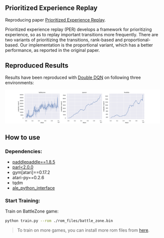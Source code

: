 ## Prioritized Experience Replay
Reproducing paper [Prioritized Experience Replay](https://arxiv.org/abs/1511.05952).

Prioritized experience replay (PER) develops a framework for prioritizing experience, so as to replay important transitions more frequently. There are two variants of prioritizing the transitions, rank-based and proportional-based. Our implementation is the proportional variant, which has a better performance, as reported in the original paper.

## Reproduced Results
Results have been reproduced with [Double DQN](https://arxiv.org/abs/1509.06461v3) on following three environments:

<p align="center">
  <img src="result.png"/>
</p>

## How to use

### Dependencies:
+ [paddlepaddle==1.8.5](https://github.com/PaddlePaddle/Paddle)
+ [parl<2.0.0](https://github.com/PaddlePaddle/PARL)
+ gym[atari]==0.17.2
+ atari-py==0.2.6
+ tqdm
+ [ale_python_interface](https://github.com/mgbellemare/Arcade-Learning-Environment)


### Start Training:
Train on BattleZone game:
```bash
python train.py --rom ./rom_files/battle_zone.bin
```

> To train on more games, you can install more rom files from [here](https://github.com/openai/atari-py/tree/master/atari_py/atari_roms).
